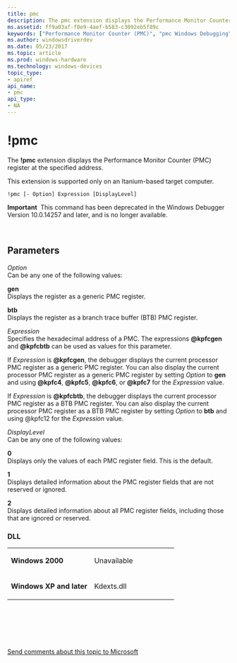 ```yaml
---
title: pmc
description: The pmc extension displays the Performance Monitor Counter (PMC) register at the specified address.
ms.assetid: ff9a03af-f0e9-4aef-b583-c3092eb5f89c
keywords: ["Performance Monitor Counter (PMC)", "pmc Windows Debugging"]
ms.author: windowsdriverdev
ms.date: 05/23/2017
ms.topic: article
ms.prod: windows-hardware
ms.technology: windows-devices
topic_type:
- apiref
api_name:
- pmc
api_type:
- NA
---
```


# !pmc


The **!pmc** extension displays the Performance Monitor Counter (PMC) register at the specified address.

This extension is supported only on an Itanium-based target computer.

```
!pmc [- Option] Expression [DisplayLevel]
```

**Important**  This command has been deprecated in the Windows Debugger Version 10.0.14257 and later, and is no longer available.

 

## <span id="Parameters"></span><span id="parameters"></span><span id="PARAMETERS"></span>Parameters


<span id="_______Option______"></span><span id="_______option______"></span><span id="_______OPTION______"></span> *Option*   
Can be any one of the following values:

<span id="gen"></span><span id="GEN"></span>**gen**  
Displays the register as a generic PMC register.

<span id="btb"></span><span id="BTB"></span>**btb**  
Displays the register as a branch trace buffer (BTB) PMC register.

<span id="_______Expression______"></span><span id="_______expression______"></span><span id="_______EXPRESSION______"></span> *Expression*   
Specifies the hexadecimal address of a PMC. The expressions **@kpfcgen** and **@kpfcbtb** can be used as values for this parameter.

If *Expression* is **@kpfcgen**, the debugger displays the current processor PMC register as a generic PMC register. You can also display the current processor PMC register as a generic PMC register by setting *Option* to **gen** and using **@kpfc4**, **@kpfc5**, **@kpfc6**, or **@kpfc7** for the *Expression* value.

If *Expression* is **@kpfcbtb**, the debugger displays the current processor PMC register as a BTB PMC register. You can also display the current processor PMC register as a BTB PMC register by setting *Option* to **btb** and using @kpfc12 for the *Expression* value.

<span id="_______DisplayLevel______"></span><span id="_______displaylevel______"></span><span id="_______DISPLAYLEVEL______"></span> *DisplayLevel*   
Can be any one of the following values:

<span id="0"></span>**0**  
Displays only the values of each PMC register field. This is the default.

<span id="1"></span>**1**  
Displays detailed information about the PMC register fields that are not reserved or ignored.

<span id="2"></span>**2**  
Displays detailed information about all PMC register fields, including those that are ignored or reserved.

### <span id="DLL"></span><span id="dll"></span>DLL

<table>
<colgroup>
<col width="50%" />
<col width="50%" />
</colgroup>
<tbody>
<tr class="odd">
<td align="left"><p><strong>Windows 2000</strong></p></td>
<td align="left"><p>Unavailable</p></td>
</tr>
<tr class="even">
<td align="left"><p><strong>Windows XP and later</strong></p></td>
<td align="left"><p>Kdexts.dll</p></td>
</tr>
</tbody>
</table>

 

 

 

[Send comments about this topic to Microsoft](mailto:wsddocfb@microsoft.com?subject=Documentation%20feedback%20[debugger\debugger]:%20!pmc%20%20RELEASE:%20%285/15/2017%29&body=%0A%0APRIVACY%20STATEMENT%0A%0AWe%20use%20your%20feedback%20to%20improve%20the%20documentation.%20We%20don't%20use%20your%20email%20address%20for%20any%20other%20purpose,%20and%20we'll%20remove%20your%20email%20address%20from%20our%20system%20after%20the%20issue%20that%20you're%20reporting%20is%20fixed.%20While%20we're%20working%20to%20fix%20this%20issue,%20we%20might%20send%20you%20an%20email%20message%20to%20ask%20for%20more%20info.%20Later,%20we%20might%20also%20send%20you%20an%20email%20message%20to%20let%20you%20know%20that%20we've%20addressed%20your%20feedback.%0A%0AFor%20more%20info%20about%20Microsoft's%20privacy%20policy,%20see%20http://privacy.microsoft.com/default.aspx. "Send comments about this topic to Microsoft")




